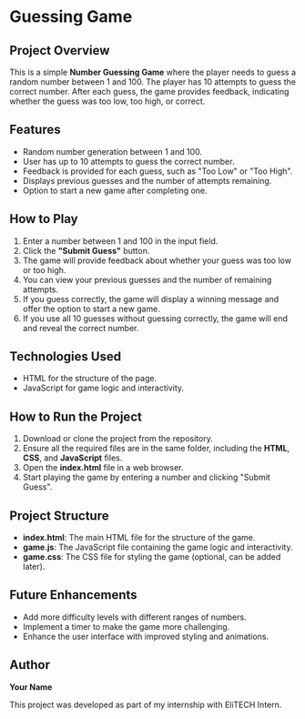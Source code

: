 <html>
  <head></head>
  <body>
     <h1>Guessing Game</h1>    
    <h2>Project Overview</h2>
    <p>This is a simple <strong>Number Guessing Game</strong> where the player needs to guess a random number between 1 and 100. The player has 10 attempts to guess the correct number. After each guess, the game provides feedback, indicating whether the guess was too low, too high, or correct.</p>
    <h2>Features</h2>
    <ul>
        <li>Random number generation between 1 and 100.</li>
        <li>User has up to 10 attempts to guess the correct number.</li>
        <li>Feedback is provided for each guess, such as "Too Low" or "Too High".</li>
        <li>Displays previous guesses and the number of attempts remaining.</li>
        <li>Option to start a new game after completing one.</li>
    </ul>
    <h2>How to Play</h2>
    <ol>
        <li>Enter a number between 1 and 100 in the input field.</li>
        <li>Click the <strong>"Submit Guess"</strong> button.</li>
        <li>The game will provide feedback about whether your guess was too low or too high.</li>
        <li>You can view your previous guesses and the number of remaining attempts.</li>
        <li>If you guess correctly, the game will display a winning message and offer the option to start a new game.</li>
        <li>If you use all 10 guesses without guessing correctly, the game will end and reveal the correct number.</li>
    </ol>
    <h2>Technologies Used</h2>
    <ul>
        <li>HTML for the structure of the page.</li>
        <li>JavaScript for game logic and interactivity.</li>
    </ul>
    <h2>How to Run the Project</h2>
    <ol>
        <li>Download or clone the project from the repository.</li>
        <li>Ensure all the required files are in the same folder, including the <strong>HTML</strong>, <strong>CSS</strong>, and <strong>JavaScript</strong> files.</li>
        <li>Open the <strong>index.html</strong> file in a web browser.</li>
        <li>Start playing the game by entering a number and clicking "Submit Guess".</li>
    </ol>
    <h2>Project Structure</h2>
    <ul>
        <li><strong>index.html</strong>: The main HTML file for the structure of the game.</li>
        <li><strong>game.js</strong>: The JavaScript file containing the game logic and interactivity.</li>
        <li><strong>game.css</strong>: The CSS file for styling the game (optional, can be added later).</li>
    </ul>
    <h2>Future Enhancements</h2>
    <ul>
        <li>Add more difficulty levels with different ranges of numbers.</li>
        <li>Implement a timer to make the game more challenging.</li>
        <li>Enhance the user interface with improved styling and animations.</li>
    </ul>
    <h2>Author</h2>
    <p><strong>Your Name</strong></p>
    <p>This project was developed as part of my internship with EliTECH Intern.</p>
  </body>
</html>
